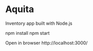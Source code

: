 # Aquita
Inventory app built with Node.js

npm install
npm start

Open in browser http://localhost:3000/
